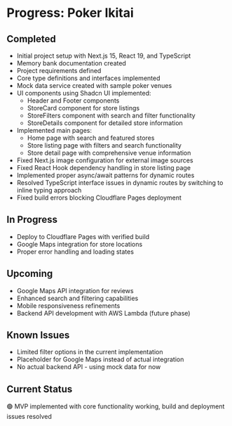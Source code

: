 # Progress: Poker Ikitai

## Completed
- Initial project setup with Next.js 15, React 19, and TypeScript
- Memory bank documentation created
- Project requirements defined
- Core type definitions and interfaces implemented
- Mock data service created with sample poker venues
- UI components using Shadcn UI implemented:
  - Header and Footer components
  - StoreCard component for store listings
  - StoreFilters component with search and filter functionality
  - StoreDetails component for detailed store information
- Implemented main pages:
  - Home page with search and featured stores
  - Store listing page with filters and search functionality
  - Store detail page with comprehensive venue information
- Fixed Next.js image configuration for external image sources
- Fixed React Hook dependency handling in store listing page
- Implemented proper async/await patterns for dynamic routes
- Resolved TypeScript interface issues in dynamic routes by switching to inline typing approach
- Fixed build errors blocking Cloudflare Pages deployment

## In Progress
- Deploy to Cloudflare Pages with verified build
- Google Maps integration for store locations
- Proper error handling and loading states

## Upcoming
- Google Maps API integration for reviews
- Enhanced search and filtering capabilities
- Mobile responsiveness refinements
- Backend API development with AWS Lambda (future phase)

## Known Issues
- Limited filter options in the current implementation
- Placeholder for Google Maps instead of actual integration
- No actual backend API - using mock data for now

## Current Status
🟢 MVP implemented with core functionality working, build and deployment issues resolved